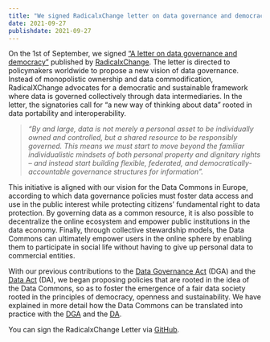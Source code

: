 ```yaml
---
title: "We signed RadicalxChange letter on data governance and democracy"
date: 2021-09-27
publishdate: 2021-09-27
---
```

On the 1st of September, we signed [“A letter on data governance and democracy”](https://www.radicalxchange.org/media/announcements/a-letter-on-data-governance-and-democracy/?mc_cid=5edb8d63cb&mc_eid=8f43b70664) published by [RadicalxChange](https://www.radicalxchange.org). The letter is directed to policymakers worldwide to propose a new vision of data governance. Instead of monopolistic ownership and data commodification, RadicalXChange advocates for a democratic and sustainable framework where data is governed collectively through data intermediaries. In the letter, the signatories call for “a new way of thinking about data” rooted in data portability and interoperability.

>*“By and large, data is not merely a personal asset to be individually owned and controlled, but a shared resource to be responsibly governed. This means we must start to move beyond the familiar individualistic mindsets of both personal property and dignitary rights – and instead start building flexible, federated, and democratically-accountable governance structures for information”.*

This initiative is aligned with our vision for the Data Commons in Europe, according to which data governance policies must foster data access and use in the public interest while protecting citizens’ fundamental right to data protection. By governing data as a common resource, it is also possible to decentralize the online ecosystem and empower public institutions in the data economy. Finally, through collective stewardship models, the Data Commons can ultimately empower users in the online sphere by enabling them to participate in social life without having to give up personal data to commercial entities. 

With our previous contributions to the [Data Governance Act](https://ec.europa.eu/info/law/better-regulation/have-your-say/initiatives/12491-Data-sharing-in-the-EU-common-European-data-spaces-new-rules-/F1656900_en) (DGA) and the [Data Act](https://ec.europa.eu/info/law/better-regulation/have-your-say/initiatives/13045-Data-Act-&-amended-rules-on-the-legal-protection-of-databases/F2660205_en) (DA), we began proposing policies that are rooted in the idea of the Data Commons, so as to foster the emergence of a fair data society rooted in the principles of democracy, openness and sustainability. We have explained in more detail how the Data Commons can be translated into practice with the [DGA](https://www.openfuture.eu/five-opportunities-data-commons/) and the [DA](https://www.openfuture.eu/data-act-consultation/).

You can sign the RadicalxChange Letter via [GitHub](https://github.com/login?return_to=https%3A%2F%2Fgithub.com%2FRadicalxChange%2Fdatagovletter%2Fissues%2Fnew%3Fassignees%3Dalexrandaccio%26labels%3Dsignature%26template%3Dsign-letter.yml%26title%3D%255BSIGN%255D%2BYour%2BName%2BHere).
